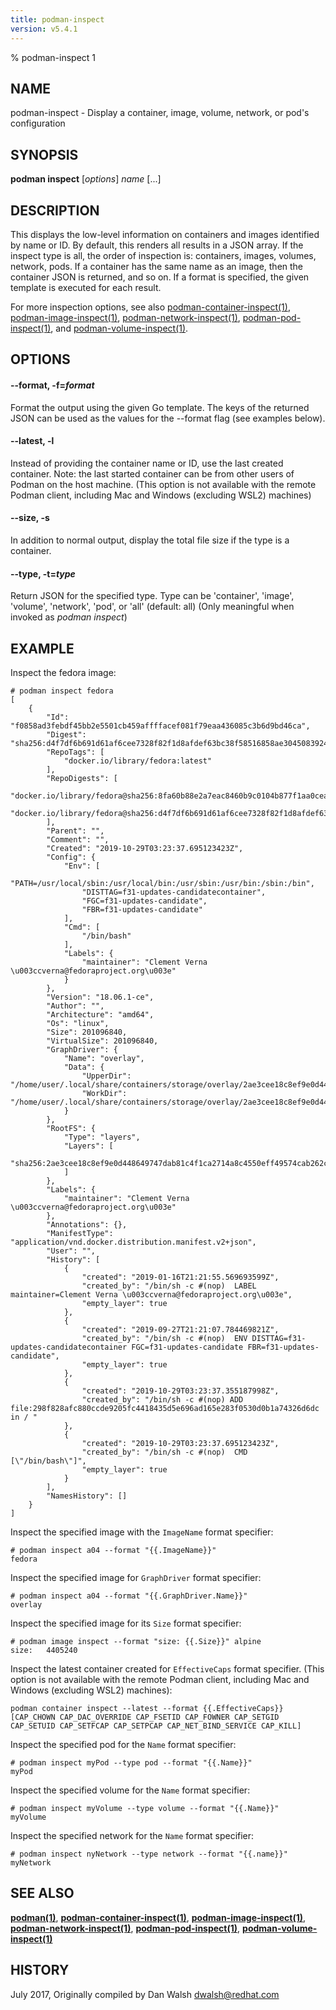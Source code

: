 ```yaml
---
title: podman-inspect
version: v5.4.1
---
```


% podman-inspect 1

## NAME
podman\-inspect - Display a container, image, volume, network, or pod's configuration

## SYNOPSIS
**podman inspect** [*options*] *name* [...]

## DESCRIPTION

This displays the low-level information on containers and images identified by name or ID. By default, this renders
all results in a JSON array. If the inspect type is all, the order of inspection is: containers, images, volumes, network, pods.
 If a container has the same name as an image, then the container JSON is returned, and so on.
 If a format is specified, the given template is executed for each result.

For more inspection options, see also
[podman-container-inspect(1)](podman-container-inspect.1.md),
[podman-image-inspect(1)](podman-image-inspect.1.md),
[podman-network-inspect(1)](podman-network-inspect.1.md),
[podman-pod-inspect(1)](podman-pod-inspect.1.md), and
[podman-volume-inspect(1)](podman-volume-inspect.1.md).

## OPTIONS

#### **--format**, **-f**=*format*

Format the output using the given Go template.
The keys of the returned JSON can be used as the values for the --format flag (see examples below).


[//]: # (BEGIN included file options/latest.md)
#### **--latest**, **-l**

Instead of providing the container name or ID, use the last created container.
Note: the last started container can be from other users of Podman on the host machine.
(This option is not available with the remote Podman client, including Mac and Windows
(excluding WSL2) machines)

[//]: # (END   included file options/latest.md)

#### **--size**, **-s**

In addition to normal output, display the total file size if the type is a container.

#### **--type**, **-t**=*type*

Return JSON for the specified type. Type can be 'container', 'image', 'volume', 'network', 'pod', or 'all' (default: all)
(Only meaningful when invoked as *podman inspect*)

## EXAMPLE

Inspect the fedora image:
```
# podman inspect fedora
[
    {
        "Id": "f0858ad3febdf45bb2e5501cb459affffacef081f79eaa436085c3b6d9bd46ca",
        "Digest": "sha256:d4f7df6b691d61af6cee7328f82f1d8afdef63bc38f58516858ae3045083924a",
        "RepoTags": [
            "docker.io/library/fedora:latest"
        ],
        "RepoDigests": [
            "docker.io/library/fedora@sha256:8fa60b88e2a7eac8460b9c0104b877f1aa0cea7fbc03c701b7e545dacccfb433",
            "docker.io/library/fedora@sha256:d4f7df6b691d61af6cee7328f82f1d8afdef63bc38f58516858ae3045083924a"
        ],
        "Parent": "",
        "Comment": "",
        "Created": "2019-10-29T03:23:37.695123423Z",
        "Config": {
            "Env": [
                "PATH=/usr/local/sbin:/usr/local/bin:/usr/sbin:/usr/bin:/sbin:/bin",
                "DISTTAG=f31-updates-candidatecontainer",
                "FGC=f31-updates-candidate",
                "FBR=f31-updates-candidate"
            ],
            "Cmd": [
                "/bin/bash"
            ],
            "Labels": {
                "maintainer": "Clement Verna \u003ccverna@fedoraproject.org\u003e"
            }
        },
        "Version": "18.06.1-ce",
        "Author": "",
        "Architecture": "amd64",
        "Os": "linux",
        "Size": 201096840,
        "VirtualSize": 201096840,
        "GraphDriver": {
            "Name": "overlay",
            "Data": {
                "UpperDir": "/home/user/.local/share/containers/storage/overlay/2ae3cee18c8ef9e0d448649747dab81c4f1ca2714a8c4550eff49574cab262c9/diff",
                "WorkDir": "/home/user/.local/share/containers/storage/overlay/2ae3cee18c8ef9e0d448649747dab81c4f1ca2714a8c4550eff49574cab262c9/work"
            }
        },
        "RootFS": {
            "Type": "layers",
            "Layers": [
                "sha256:2ae3cee18c8ef9e0d448649747dab81c4f1ca2714a8c4550eff49574cab262c9"
            ]
        },
        "Labels": {
            "maintainer": "Clement Verna \u003ccverna@fedoraproject.org\u003e"
        },
        "Annotations": {},
        "ManifestType": "application/vnd.docker.distribution.manifest.v2+json",
        "User": "",
        "History": [
            {
                "created": "2019-01-16T21:21:55.569693599Z",
                "created_by": "/bin/sh -c #(nop)  LABEL maintainer=Clement Verna \u003ccverna@fedoraproject.org\u003e",
                "empty_layer": true
            },
            {
                "created": "2019-09-27T21:21:07.784469821Z",
                "created_by": "/bin/sh -c #(nop)  ENV DISTTAG=f31-updates-candidatecontainer FGC=f31-updates-candidate FBR=f31-updates-candidate",
                "empty_layer": true
            },
            {
                "created": "2019-10-29T03:23:37.355187998Z",
                "created_by": "/bin/sh -c #(nop) ADD file:298f828afc880ccde9205fc4418435d5e696ad165e283f0530d0b1a74326d6dc in / "
            },
            {
                "created": "2019-10-29T03:23:37.695123423Z",
                "created_by": "/bin/sh -c #(nop)  CMD [\"/bin/bash\"]",
                "empty_layer": true
            }
        ],
        "NamesHistory": []
    }
]
```

Inspect the specified image with the `ImageName` format specifier:
```
# podman inspect a04 --format "{{.ImageName}}"
fedora
```

Inspect the specified image for `GraphDriver` format specifier:
```
# podman inspect a04 --format "{{.GraphDriver.Name}}"
overlay
```

Inspect the specified image for its `Size` format specifier:
```
# podman image inspect --format "size: {{.Size}}" alpine
size:   4405240
```

Inspect the latest container created for `EffectiveCaps` format specifier. (This option is not available with the remote Podman client, including Mac and Windows (excluding WSL2) machines):
```
podman container inspect --latest --format {{.EffectiveCaps}}
[CAP_CHOWN CAP_DAC_OVERRIDE CAP_FSETID CAP_FOWNER CAP_SETGID CAP_SETUID CAP_SETFCAP CAP_SETPCAP CAP_NET_BIND_SERVICE CAP_KILL]
```

Inspect the specified pod for the `Name` format specifier:
```
# podman inspect myPod --type pod --format "{{.Name}}"
myPod
```

Inspect the specified volume for the `Name` format specifier:
```
# podman inspect myVolume --type volume --format "{{.Name}}"
myVolume
```

Inspect the specified network for the `Name` format specifier:
```
# podman inspect nyNetwork --type network --format "{{.name}}"
myNetwork
```

## SEE ALSO
**[podman(1)](podman.1.md)**, **[podman-container-inspect(1)](podman-container-inspect.1.md)**, **[podman-image-inspect(1)](podman-image-inspect.1.md)**, **[podman-network-inspect(1)](podman-network-inspect.1.md)**, **[podman-pod-inspect(1)](podman-pod-inspect.1.md)**, **[podman-volume-inspect(1)](podman-volume-inspect.1.md)**

## HISTORY
July 2017, Originally compiled by Dan Walsh <dwalsh@redhat.com>
